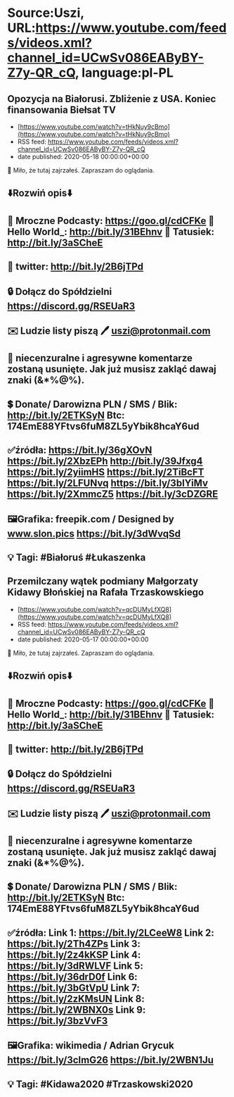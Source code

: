 # Source:Uszi, URL:https://www.youtube.com/feeds/videos.xml?channel_id=UCwSv086EAByBY-Z7y-QR_cQ, language:pl-PL

## Opozycja na Białorusi. Zbliżenie z USA. Koniec finansowania Biełsat TV
 - [https://www.youtube.com/watch?v=tHkNuy9cBmo](https://www.youtube.com/watch?v=tHkNuy9cBmo)
 - RSS feed: https://www.youtube.com/feeds/videos.xml?channel_id=UCwSv086EAByBY-Z7y-QR_cQ
 - date published: 2020-05-18 00:00:00+00:00

🤪 Miło, że tutaj zajrzałeś.  Zapraszam do oglądania.

⬇️Rozwiń opis⬇️
------------------------------------------------------------
👀 Mroczne Podcasty: https://goo.gl/cdCFKe
👀 Hello World_: http://bit.ly/31BEhnv
👀 Tatusiek: http://bit.ly/3aSCheE
------------------------------------------------------------
👀 twitter: http://bit.ly/2B6jTPd
------------------------------------------------------------
🔒 Dołącz do Spółdzielni
https://discord.gg/RSEUaR3
------------------------------------------------------------
✉️ Ludzie listy piszą 
🖊️ uszi@protonmail.com
------------------------------------------------------------
👺 niecenzuralne i agresywne komentarze zostaną usunięte.  Jak już musisz zakląć dawaj znaki (&*%@%).
------------------------------------------------------------
💲 Donate/ Darowizna
PLN / SMS / Blik: http://bit.ly/2ETKSyN
Btc: 174EmE88YFtvs6fuM8ZL5yYbik8hcaY6ud
------------------------------------------------------------
✅źródła:
https://bit.ly/36gXOvN
https://bit.ly/2XbzEPh
http://bit.ly/39Jfxg4
https://bit.ly/2yiimHS
https://bit.ly/2TiBcFT
https://bit.ly/2LFUNvq
https://bit.ly/3bIYiMv
https://bit.ly/2XmmcZ5
https://bit.ly/3cDZGRE
---------------------------------------------------------------
🖼Grafika: 
freepik.com / Designed by www.slon.pics 
https://bit.ly/3dWvqSd
-------------------------------------------------------------
💡 Tagi: #Białoruś #Łukaszenka
--------------------------------------------------------------

## Przemilczany wątek podmiany Małgorzaty Kidawy Błońskiej na  Rafała Trzaskowskiego
 - [https://www.youtube.com/watch?v=qcDUMyLfXQ8](https://www.youtube.com/watch?v=qcDUMyLfXQ8)
 - RSS feed: https://www.youtube.com/feeds/videos.xml?channel_id=UCwSv086EAByBY-Z7y-QR_cQ
 - date published: 2020-05-17 00:00:00+00:00

🤪 Miło, że tutaj zajrzałeś.  Zapraszam do oglądania.

⬇️Rozwiń opis⬇️
------------------------------------------------------------
👀 Mroczne Podcasty: https://goo.gl/cdCFKe
👀 Hello World_: http://bit.ly/31BEhnv
👀 Tatusiek: http://bit.ly/3aSCheE
------------------------------------------------------------
👀 twitter: http://bit.ly/2B6jTPd
------------------------------------------------------------
🔒 Dołącz do Spółdzielni
https://discord.gg/RSEUaR3
------------------------------------------------------------
✉️ Ludzie listy piszą 
🖊️ uszi@protonmail.com
------------------------------------------------------------
👺 niecenzuralne i agresywne komentarze zostaną usunięte.  Jak już musisz zakląć dawaj znaki (&*%@%).
------------------------------------------------------------
💲 Donate/ Darowizna
PLN / SMS / Blik: http://bit.ly/2ETKSyN
Btc: 174EmE88YFtvs6fuM8ZL5yYbik8hcaY6ud
------------------------------------------------------------
✅źródła:
Link 1:                   https://bit.ly/2LCeeW8
Link 2:                   https://bit.ly/2Th4ZPs
Link 3:                   https://bit.ly/2z4kKSP
Link 4:                   https://bit.ly/3dRWLVF
Link 5:                   https://bit.ly/36drD0f
Link 6:                   https://bit.ly/3bGtVpU
Link 7:                   https://bit.ly/2zKMsUN
Link 8:                   https://bit.ly/2WBNX0s
Link 9:                   https://bit.ly/3bzVvF3
---------------------------------------------------------------
🖼Grafika: 
wikimedia / Adrian Grycuk
https://bit.ly/3cImG26
https://bit.ly/2WBN1Ju
-------------------------------------------------------------
💡 Tagi: #Kidawa2020 #Trzaskowski2020
--------------------------------------------------------------

